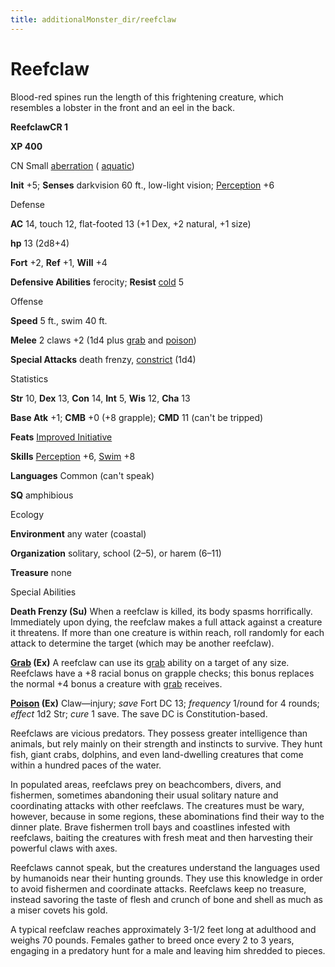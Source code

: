 ```yaml
---
title: additionalMonster_dir/reefclaw
---
```

# Reefclaw

Blood-red spines run the length of this frightening creature, which resembles a lobster in the front and an eel in the back.

**ReefclawCR 1**

**XP 400**

CN Small [aberration](monsters/creatureTypes#_aberration) ( [aquatic](monster_dir/creatureTypes#_aquatic-subtype))

**Init** +5; **Senses** darkvision 60 ft., low-light vision; [Perception](additionalMonsters/../skill_dir/perception#_perception) +6

Defense

**AC** 14, touch 12, flat-footed 13 (+1 Dex, +2 natural, +1 size)

**hp** 13 (2d8+4)

**Fort** +2, **Ref** +1, **Will** +4

**Defensive Abilities** ferocity; **Resist** [cold](monsters/creatureTypes#_cold-subtype) 5

Offense

**Speed** 5 ft., swim 40 ft.

**Melee** 2 claws +2 (1d4 plus [grab](monster_dir/universalMonsterRules#_grab) and [poison](monsters/universalMonsterRules#_poison-(ex-or-su)))

**Special Attacks** death frenzy, [constrict](monster_dir/universalMonsterRules#_constrict) (1d4)

Statistics

**Str** 10, **Dex** 13, **Con** 14, **Int** 5, **Wis** 12, **Cha** 13

**Base Atk** +1; **CMB** +0 (+8 grapple); **CMD** 11 (can't be tripped)

**Feats** [Improved Initiative](additionalMonsters/../feats#_improved-initiative)

**Skills** [Perception](additionalMonster_dir/../skill_dir/perception#_perception) +6, [Swim](additionalMonsters/../skill_dir/swim#_swim) +8

**Languages** Common (can't speak)

**SQ** amphibious

Ecology

**Environment** any water (coastal)

**Organization** solitary, school (2–5), or harem (6–11)

**Treasure** none

Special Abilities

**Death Frenzy (Su)** When a reefclaw is killed, its body spasms horrifically. Immediately upon dying, the reefclaw makes a full attack against a creature it threatens. If more than one creature is within reach, roll randomly for each attack to determine the target (which may be another reefclaw).

**[Grab](monsters/universalMonsterRules#_grab) (Ex)** A reefclaw can use its [grab](monster_dir/universalMonsterRules#_grab) ability on a target of any size. Reefclaws have a +8 racial bonus on grapple checks; this bonus replaces the normal +4 bonus a creature with [grab](monsters/universalMonsterRules#_grab) receives.

**[Poison](monster_dir/universalMonsterRules#_poison-(ex-or-su)) (Ex)** Claw—injury; _save_ Fort DC 13; _frequency_ 1/round for 4 rounds; _effect_ 1d2 Str; _cure_ 1 save. The save DC is Constitution-based.

Reefclaws are vicious predators. They possess greater intelligence than animals, but rely mainly on their strength and instincts to survive. They hunt fish, giant crabs, dolphins, and even land-dwelling creatures that come within a hundred paces of the water.

In populated areas, reefclaws prey on beachcombers, divers, and fishermen, sometimes abandoning their usual solitary nature and coordinating attacks with other reefclaws. The creatures must be wary, however, because in some regions, these abominations find their way to the dinner plate. Brave fishermen troll bays and coastlines infested with reefclaws, baiting the creatures with fresh meat and then harvesting their powerful claws with axes.

Reefclaws cannot speak, but the creatures understand the languages used by humanoids near their hunting grounds. They use this knowledge in order to avoid fishermen and coordinate attacks. Reefclaws keep no treasure, instead savoring the taste of flesh and crunch of bone and shell as much as a miser covets his gold.

A typical reefclaw reaches approximately 3-1/2 feet long at adulthood and weighs 70 pounds. Females gather to breed once every 2 to 3 years, engaging in a predatory hunt for a male and leaving him shredded to pieces.

